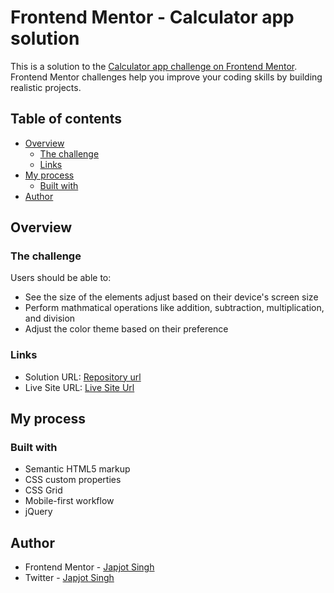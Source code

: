 # Frontend Mentor - Calculator app solution

This is a solution to the [Calculator app challenge on Frontend Mentor](https://www.frontendmentor.io/challenges/calculator-app-9lteq5N29). Frontend Mentor challenges help you improve your coding skills by building realistic projects. 

## Table of contents

- [Overview](#overview)
  - [The challenge](#the-challenge)
  - [Links](#links)
- [My process](#my-process)
  - [Built with](#built-with)
- [Author](#author)

## Overview

### The challenge

Users should be able to:

- See the size of the elements adjust based on their device's screen size
- Perform mathmatical operations like addition, subtraction, multiplication, and division
- Adjust the color theme based on their preference


### Links

- Solution URL: [Repository url]()
- Live Site URL: [Live Site Url](https://simple-calculatornew.netlify.app/)

## My process

### Built with

- Semantic HTML5 markup
- CSS custom properties
- CSS Grid
- Mobile-first workflow
- jQuery

## Author

- Frontend Mentor - [Japjot Singh](https://www.frontendmentor.io/profile/Japjotsingh02)
- Twitter - [Japjot Singh](https://twitter.com/Japjots62944019e)

